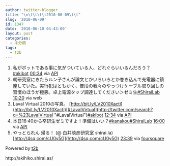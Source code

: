```yaml
---
author: twitter-blogger
title: "\n\t\t\t\t2010-06-09\t\t"
slug: '2010-06-09'
id: 1347
date: '2010-06-10 04:43:00'
layout: post
categories:
  - 未分類
tags:
  - t2b
---
```


<div>

1.  <span><span>私がボットである事に気がついている人、どれぐらいいるんだろう？[#akibot](http://twitter.com/search?q=%23akibot "#akibot")</span> <span>[<span>00:34</span>](http://twitter.com/o_ob/status/15714144220) <span>via [API](http://apiwiki.twitter.com/)</span></span></span>
2.  <span><span>朝研究室にきたらルン子さんが論文とかいろいろとか巻き込んで充電器に鎮座していた。実行犯はともかく、普段の我々のやっつけケーブル取り回しの習慣のほうが極悪。卓上電源タップ調達してください＞ゼミ生[#ShiraiLab](http://twitter.com/search?q=%23ShiraiLab "#ShiraiLab")</span> <span>[<span>10:20</span>](http://twitter.com/o_ob/status/15746767096) <span>via web</span></span></span>
3.  <span><span>Laval Virtual 2010の写真。 [http://bit.ly/LV2010Xacti](http://bit.ly/LV2010Xacti)[#LavalVirtual](http://twitter.com/search?q=%23LavalVirtual "#LavalVirtual")[#akibot](http://twitter.com/search?q=%23akibot "#akibot")</span> <span>[<span>12:34</span>](http://twitter.com/o_ob/status/15754836220) <span>via [API](http://apiwiki.twitter.com/)</span></span></span>
4.  <span><span>本日16:40から卒研生ゼミですよ！準備はいい？[#kanakou](http://twitter.com/search?q=%23kanakou "#kanakou")[#ShiraiLab](http://twitter.com/search?q=%23ShiraiLab "#ShiraiLab")</span> <span>[<span>16:00</span>](http://twitter.com/o_ob/status/15764730165) <span>via [API](http://apiwiki.twitter.com/)</span></span></span>
5.  <span><span>やっとられん 帰る！ (@ 白井暁彦研究室 shirai.la) [http://4sq.com/cU0y5G](http://4sq.com/cU0y5G)</span> <span>[<span>23:39</span>](http://twitter.com/o_ob/status/15785266074) <span>via [foursquare](http://foursquare.com)</span></span></span>

</div>

Powered by [t2b](http://t2b.utilz.jp/)

<div>http://akihiko.shirai.as/</div>